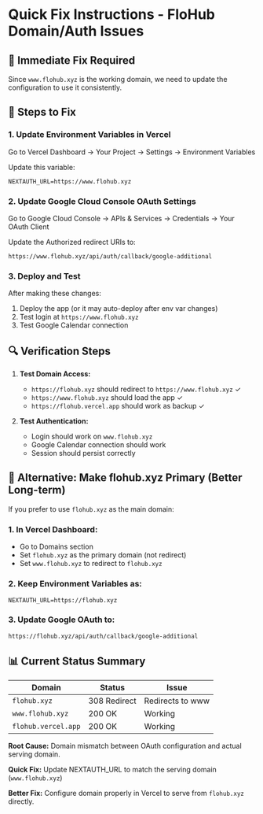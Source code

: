 # Quick Fix Instructions - FloHub Domain/Auth Issues

## 🚨 **Immediate Fix Required**

Since `www.flohub.xyz` is the working domain, we need to update the configuration to use it consistently.

## 🔧 **Steps to Fix**

### 1. Update Environment Variables in Vercel
Go to Vercel Dashboard → Your Project → Settings → Environment Variables

Update this variable:
```
NEXTAUTH_URL=https://www.flohub.xyz
```

### 2. Update Google Cloud Console OAuth Settings
Go to Google Cloud Console → APIs & Services → Credentials → Your OAuth Client

Update the Authorized redirect URIs to:
```
https://www.flohub.xyz/api/auth/callback/google-additional
```

### 3. Deploy and Test
After making these changes:
1. Deploy the app (or it may auto-deploy after env var changes)
2. Test login at `https://www.flohub.xyz`
3. Test Google Calendar connection

## 🔍 **Verification Steps**

1. **Test Domain Access:**
   - `https://flohub.xyz` should redirect to `https://www.flohub.xyz` ✓
   - `https://www.flohub.xyz` should load the app ✓
   - `https://flohub.vercel.app` should work as backup ✓

2. **Test Authentication:**
   - Login should work on `www.flohub.xyz`
   - Google Calendar connection should work
   - Session should persist correctly

## 🎯 **Alternative: Make flohub.xyz Primary (Better Long-term)**

If you prefer to use `flohub.xyz` as the main domain:

### 1. In Vercel Dashboard:
- Go to Domains section
- Set `flohub.xyz` as the primary domain (not redirect)
- Set `www.flohub.xyz` to redirect to `flohub.xyz`

### 2. Keep Environment Variables as:
```
NEXTAUTH_URL=https://flohub.xyz
```

### 3. Update Google OAuth to:
```
https://flohub.xyz/api/auth/callback/google-additional
```

## 📊 **Current Status Summary**

| Domain | Status | Issue |
|--------|--------|-------|
| `flohub.xyz` | 308 Redirect | Redirects to www |
| `www.flohub.xyz` | 200 OK | Working |
| `flohub.vercel.app` | 200 OK | Working |

**Root Cause:** Domain mismatch between OAuth configuration and actual serving domain.

**Quick Fix:** Update NEXTAUTH_URL to match the serving domain (`www.flohub.xyz`)

**Better Fix:** Configure domain properly in Vercel to serve from `flohub.xyz` directly.